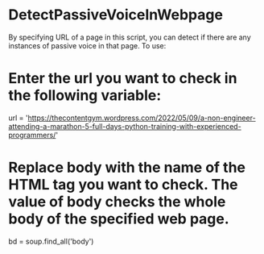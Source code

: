 # DetectPassiveVoiceInWebpage
By specifying URL of a page in this script, you can detect if there are any instances of passive voice in that page.
To use:
# Enter the url you want to check in the following variable: 
url = 'https://thecontentgym.wordpress.com/2022/05/09/a-non-engineer-attending-a-marathon-5-full-days-python-training-with-experienced-programmers/'
# Replace body with the name of the HTML tag you want to check. The value of body checks the whole body of the specified web page.   
bd = soup.find_all('body')

